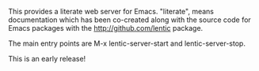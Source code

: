 
This provides a literate web server for Emacs. "literate", means
documentation which has been co-created along with the source code for Emacs
packages with the <http://github.com/lentic> package.

The main entry points are M-x lentic-server-start and lentic-server-stop.

This is an early release!



